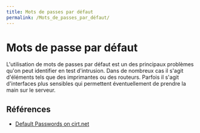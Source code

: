 ```yaml
---
title: Mots de passes par défaut
permalink: /Mots_de_passes_par_défaut/
---
```


# Mots de passe par défaut

L'utilisation de mots de passes par défaut est un des principaux problèmes qu'on peut identifier en test d'intrusion. Dans de nombreux cas il s'agit d'éléments tels que des imprimantes ou des routeurs. Parfois il s'agit d'interfaces plus sensibles qui permettent éventuellement de prendre la main sur le serveur.

Références
----------

-   [Default Passwords on cirt.net](https://cirt.net/passwords)
